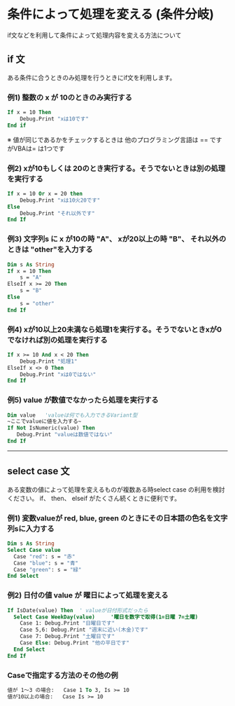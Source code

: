 # 条件によって処理を変える (条件分岐)
if文などを利用して条件によって処理内容を変える方法について

## if 文
ある条件に合うときのみ処理を行うときにif文を利用します。

### 例1) 整数の x が 10のときのみ実行する

```vb
If x = 10 Then
    Debug.Print "xは10です"
End if 
```

※ 値が同じであるかをチェックするときは
   他のプログラミング言語は == ですがVBAは= は1つです


### 例2) xが10もしくは 20のとき実行する。そうでないときは別の処理を実行する

```vb
If x = 10 Or x = 20 then 
    Debug.Print "xは10火20です"
Else
    Debug.Print "それ以外です"
End If
```

### 例3) 文字列s に x が10の時 "A"、 xが20以上の時 "B"、 それ以外のときは "other"を入力する

```vb
Dim s As String
If x = 10 Then
    s = "A"
ElseIf x >= 20 Then
    s = "B"
Else
    s = "other"
End If
```

### 例4) xが10以上20未満なら処理1を実行する。そうでないときxが0でなければ別の処理を実行する

```vb
If x >= 10 And x < 20 Then
    Debug.Print "処理1"
ElseIf x <> 0 Then
    Debug.Print "xは0ではない"
End If
```

### 例5) value が数値でなかったら処理を実行する

```vb
Dim value   'valueは何でも入力できるVariant型
~ここでvalueに値を入力する~
If Not IsNumeric(value) Then
   Debug.Print "valueは数値ではない"
End If
```

-------------------------------

## select case 文
ある変数の値によって処理を変えるものが複数ある時select case の利用を検討ください。
if、 then、 elseif がたくさん続くときに便利です。

### 例1) 変数valueが red, blue, green のときにその日本語の色名を文字列sに入力する

```vb
Dim s As String
Select Case value 
  Case "red": s = "赤"
  Case "blue": s = "青"
  Case "green": s = "緑"
End Select
```

### 例2) 日付の値 value が 曜日によって処理を変える

```vb
If IsDate(value) Then  ' valueが日付形式だったら
  Select Case WeekDay(value)     '曜日を数字で取得(1=日曜 7=土曜)
    Case 1: Debug.Print "日曜日です"
    Case 5,6: Debug.Print "週末に近い(木金)です"  
    Case 7: Debug.Print "土曜日です"
    Case Else: Debug.Print "他の平日です"
  End Select
End If
``` 

### Caseで指定する方法のその他の例

```vb
値が 1～3 の場合:   Case 1 To 3, Is >= 10
値が10以上の場合:   Case Is >= 10
```

